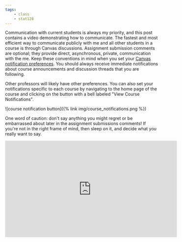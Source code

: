 ```yaml
---
tags:
    - class
    - stat128
---
```


Communication with current students is always my priority, and this post contains a video demonstrating how to communicate.
The fastest and most efficient way to communicate publicly with me and all other students in a course is through Canvas discussions.
Assignment submission comments are optional; they provide direct, asynchronous, private, communication with the me.
Keep these conventions in mind when you set your [Canvas notification preferences](https://csus.instructure.com/profile/communication).
You should always receive immediate notifications about course announcements and discussion threads that you are following.

Other professors will likely have other preferences.
You can also set your notifications specific to each course by navigating to the home page of the course and clicking on the button with a bell labeled "View Course Notifications".

![course notification button]({% link img/course_notifications.png %})

One word of caution: don't say anything you might regret or be embarrassed about later in the assignment submissions comments!
If you're not in the right frame of mind, then sleep on it, and decide what you really want to say.

<iframe width="560" height="315" src="https://www.youtube.com/embed/3HGgzpxNNqg" frameborder="0" allow="accelerometer; autoplay; encrypted-media; gyroscope; picture-in-picture" allowfullscreen></iframe>
